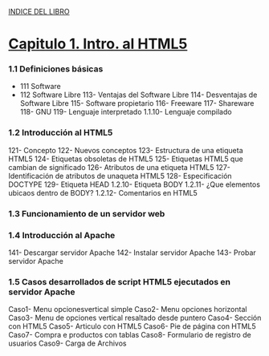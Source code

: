 [INDICE DEL LIBRO](https://github.com/JBV-CODES/Desarrollo-de-Aplicaciones-web-con-PHP/)
# [Capitulo 1. Intro. al HTML5](https://github.com/JBV-CODES/Desarrollo-de-Aplicaciones-web-con-PHP/blob/master/capitulo1/)

### 1.1 Definiciones básicas
- 111 Software
- 112 Software Libre
113- Ventajas del Software Libre
114- Desventajas de Software Libre
115- Software propietario
116- Freeware
117- Shareware
118- GNU
119- Lenguaje interpretado
1.1.10- Lenguaje compilado

### 1.2 Introducción al HTML5
121- Concepto
122- Nuevos conceptos
123- Estructura de una etiqueta HTML5
124- Etiquetas obsoletas de HTML5
125- Etiquetas HTML5 que cambian de significado
126- Atributos de una etiqueta HTML5
127- Identificación de atributos de unaqueta HTML5
128- Especificación DOCTYPE
129- Etiqueta HEAD
1.2.10- Etiqueta BODY
1.2.11- ¿Que elementos ubicaos dentro de BODY?
1.2.12- Comentarios en HTML5

### 1.3 Funcionamiento de un servidor web

### 1.4 Introducción al Apache
141- Descargar servidor Apache
142- Instalar servidor Apache
143- Probar servidor Apache

### 1.5 Casos desarrollados de script HTML5 ejecutados en servidor Apache
Caso1- Menu opcionesvertical simple
Caso2- Menu opciones horizontal
Caso3- Menu de opciones vertical resaltado desde puntero
Caso4- Sección con HTML5
Caso5- Articulo con HTML5
Caso6- Pie de página con HTML5
Caso7- Compra e productos con tablas
Caso8- Formulario de registro de usuarios
Caso9- Carga de Archivos
